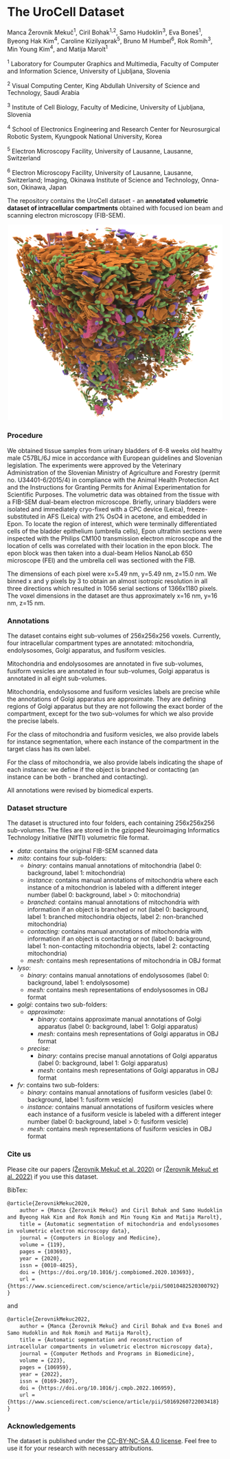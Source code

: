 # The UroCell Dataset

Manca Žerovnik Mekuč<sup>1</sup>, Ciril Bohak<sup>1,2</sup>, Samo Hudoklin<sup>3</sup>, Eva Boneš<sup>1</sup>, Byeong Hak Kim<sup>4</sup>, Caroline Kizilyaprak<sup>5</sup>, Bruno M Humbel<sup>6</sup>, Rok Romih<sup>3</sup>, Min Young Kim<sup>4</sup>, and Matija Marolt<sup>1</sup>

<sup>1</sup> Laboratory for Coumputer Graphics and Multimedia, Faculty of Computer and Information Science, University of Ljubljana, Slovenia

<sup>2</sup> Visual Computing Center, King Abdullah University of Science and Technology, Saudi Arabia

<sup>3</sup> Institute of Cell Biology, Faculty of Medicine, University of Ljubljana, Slovenia

<sup>4</sup> School of Electronics Engineering and Research Center for Neurosurgical Robotic System, Kyungpook National University, Korea

<sup>5</sup> Electron Microscopy Facility, University of Lausanne, Lausanne, Switzerland

<sup>6</sup> Electron Microscopy Facility, University of Lausanne, Lausanne, Switzerland; Imaging, Okinawa Institute of Science and Technology, Onna-son, Okinawa, Japan

The repository contains the UroCell dataset - an **annotated volumetric dataset of intracellular compartments** obtained with focused ion beam and scanning electron microscopy (FIB-SEM). 
<p align="center">
<img src="https://github.com/MancaZerovnikMekuc/UroCell/blob/master/compartments.png" alt="alt text" width="500">
</p>

### Procedure
We obtained tissue samples from urinary bladders of 6-8 weeks old healthy male C57BL/6J mice in accordance with European guidelines and Slovenian legislation. The experiments were approved by the Veterinary Administration of the Slovenian Ministry of Agriculture and Forestry (permit no. U34401-6/2015/4) in compliance with the Animal Health Protection Act and the Instructions for Granting Permits for Animal Experimentation for Scientific Purposes. 
The volumetric data was obtained from the tissue with a FIB-SEM dual-beam electron microscope. Briefly, urinary bladders were isolated and immediately cryo-fixed with a CPC device (Leica), freeze-substituted in AFS (Leica) with 2% OsO4 in acetone, and embedded in Epon. To locate the region of interest, which were terminally differentiated cells of the bladder epithelium (umbrella cells), Epon ultrathin sections were inspected with the Philips CM100 transmission electron microscope and the location of cells was correlated with their location in the epon block. The epon block was then taken into a dual-beam Helios NanoLab 650 microscope (FEI) and the umbrella cell was sectioned with the FIB. 

The dimensions of each pixel were x=5.49 nm, y=5.49 nm, z=15.0 nm. We binned x and y pixels by 3 to obtain an almost isotropic resolution in all three directions which resulted in 1056 serial sections of 1366x1180 pixels. The voxel dimensions in the dataset are thus approximately x=16 nm, y=16 nm, z=15 nm. 

### Annotations

The dataset contains eight sub-volumes of 256x256x256 voxels. Currently, four intracellular compartment types are annotated: mitochondria, endolysosomes, Golgi apparatus, and fusiform vesicles. 

Mitochondria and endolysosomes are annotated in five sub-volumes, fusiform vesicles are annotated in four sub-volumes, Golgi apparatus is annotated in all eight sub-volumes. 

Mitochondria, endolysosome and fusiform vesicles labels are precise while the annotations of Golgi apparatus are approximate. They are defining regions of Golgi apparatus but they are not following the exact border of the compartment, except for the two sub-volumes for which we also provide the precise labels. 

For the class of mitochondria and fusiform vesicles, we also provide labels for instance segmentation, where each instance of the compartment in the target class has its own label.

For the class of mitochondria, we also provide labels indicating the shape of each instance: we define if the object is branched or contacting (an instance can be both - branched and contacting).

All annotations were revised by biomedical experts.

### Dataset structure

The dataset is structured into four folders, each containing 256x256x256 sub-volumes. The files are stored in the gzipped Neuroimaging Informatics Technology Initiative (NIfTI) volumetric file format.

* *data*: contains the original FIB-SEM scanned data
* *mito*: contains four sub-folders:
    * *binary:* contains manual annotations of mitochondria (label 0: background, label 1: mitochondria)
    * *instance:* contains manual annotations of mitochondria where each instance of a mitochondrion is labeled with a different integer number (label 0: background, label > 0: mitochondria)
    * *branched:* contains manual annotations of mitochondria with information if an object is branched or not (label 0: background, label 1: branched mitochondria objects, label 2: non-branched mitochondria)
    * *contacting:* contains manual annotations of mitochondria with information if an object is contacting or not (label 0: background, label 1: non-contacting mitochondria objects, label 2: contacting mitochondria)
    * *mesh:* contains mesh representations of mitochondria in OBJ format
* *lyso*: 
    * *binary:* contains manual annotations of endolysosomes (label 0: background, label 1: endolysosome)
    * *mesh:* contains mesh representations of endolysosomes in OBJ format
* *golgi*: contains two sub-folders:
    * *approximate:*
        * *binary:* contains approximate manual annotations of Golgi apparatus (label 0: background, label 1: Golgi apparatus)
        * *mesh:* contains mesh representations of Golgi apparatus in OBJ format
    * *precise:*
        * *binary:* contains precise manual annotations of Golgi apparatus (label 0: background, label 1: Golgi apparatus)
        * *mesh:* contains mesh representations of Golgi apparatus in OBJ format
* *fv*: contains two sub-folders:
    * *binary:* contains manual annotations of fusiform vesicles (label 0: background, label 1: fusiform vesicle)
    * *instance:* contains manual annotations of fusiform vesicles where each instance of a fusiform vesicle is labeled with a different integer number (label 0: background, label > 0: fusiform vesicle)
    * *mesh:* contains mesh representations of fusiform vesicles in OBJ format

### Cite us
Please cite our papers [(Žerovnik Mekuč et al. 2020)](https://doi.org/10.1016/j.compbiomed.2020.103693) or [(Žerovnik Mekuč et al. 2022)](https://doi.org/10.1016/j.cmpb.2022.106959) if you use this dataset.

BibTex:
```
@article{ZerovnikMekuc2020,
    author = {Manca {Žerovnik Mekuč} and Ciril Bohak and Samo Hudoklin and Byeong Hak Kim and Rok Romih and Min Young Kim and Matija Marolt},
    title = {Automatic segmentation of mitochondria and endolysosomes in volumetric electron microscopy data},
    journal = {Computers in Biology and Medicine},
    volume = {119},
    pages = {103693},
    year = {2020},
    issn = {0010-4825},
    doi = {https://doi.org/10.1016/j.compbiomed.2020.103693},
    url = {https://www.sciencedirect.com/science/article/pii/S0010482520300792}
}
``` 
and

```
@article{ZerovnikMekuc2022,
    author = {Manca {Žerovnik Mekuč} and Ciril Bohak and Eva Boneš and Samo Hudoklin and Rok Romih and Matija Marolt},
    title = {Automatic segmentation and reconstruction of intracellular compartments in volumetric electron microscopy data},
    journal = {Computer Methods and Programs in Biomedicine},
    volume = {223},
    pages = {106959},
    year = {2022},
    issn = {0169-2607},
    doi = {https://doi.org/10.1016/j.cmpb.2022.106959},
    url = {https://www.sciencedirect.com/science/article/pii/S0169260722003418}
}
```

### Acknowledgements
The dataset is published under the [CC-BY-NC-SA 4.0 license](https://creativecommons.org/licenses/by-nc-sa/4.0/legalcode). Feel free to use it for your research with necessary attributions. 
